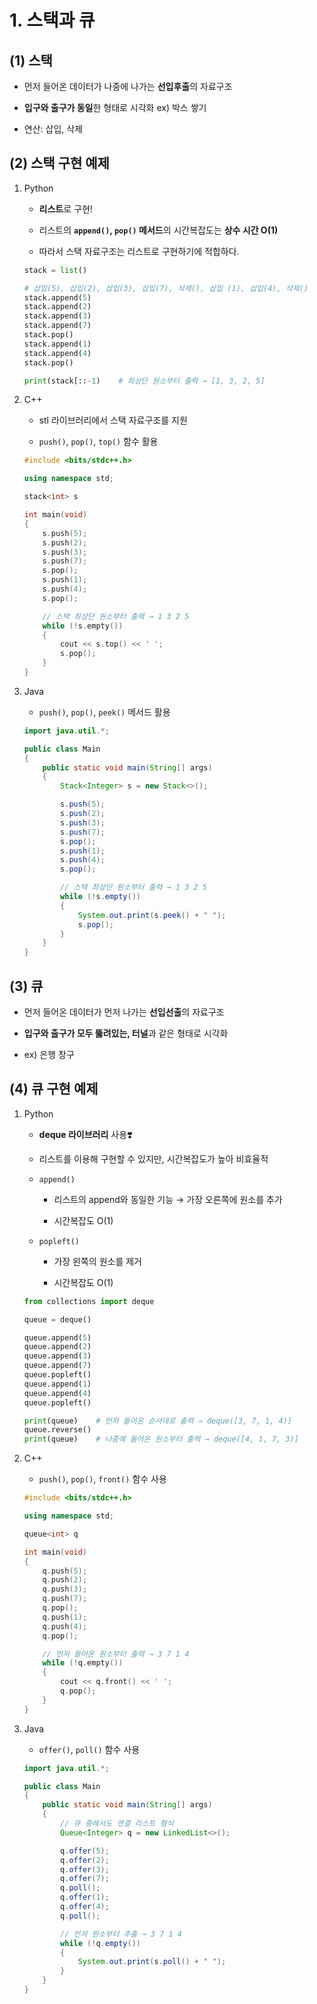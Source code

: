 # 1. 스택과 큐

## (1) 스택

- 먼저 들어온 데이터가 나중에 나가는 **선입후출**의 자료구조

- **입구와 출구가 동일**한 형태로 시각화    ex) 박스 쌓기

- 연산: 삽입, 삭제



## (2) 스택 구현 예제

1. Python
   
   - **리스트**로 구현!
   
   - 리스트의 **`append()`, `pop()` 메서드**의 시간복잡도는 **상수 시간 O(1)**
   
   - 따라서 스택 자료구조는 리스트로 구현하기에 적합하다.
   
   ```python
   stack = list()
   
   # 삽입(5), 삽입(2), 삽입(3), 삽입(7), 삭제(), 삽입 (1), 삽입(4), 삭제()
   stack.append(5)
   stack.append(2)
   stack.append(3)
   stack.append(7)
   stack.pop()
   stack.append(1)
   stack.append(4)
   stack.pop()
   
   print(stack[::-1)    # 최상단 원소부터 출력 → [1, 3, 2, 5]
   ```



2. C++

   - stl 라이브러리에서 스택 자료구조를 지원


   - `push()`, `pop()`, `top()` 함수 활용

   ```cpp
   #include <bits/stdc++.h>
   
   using namespace std;
   
   stack<int> s
   
   int main(void)
   {
       s.push(5);
       s.push(2);
       s.push(3);
       s.push(7);
       s.pop();
       s.push(1);
       s.push(4);
       s.pop();
   
       // 스택 최상단 원소부터 출력 → 1 3 2 5
       while (!s.empty())
       {
           cout << s.top() << ' ';
           s.pop();
       }
   }
   ```



3. Java

   - `push()`, `pop()`, `peek()` 메서드 활용

   ```java
   import java.util.*;
   
   public class Main
   {
       public static void main(String[] args)
       {
           Stack<Integer> s = new Stack<>();
   
           s.push(5);    
           s.push(2);
           s.push(3);
           s.push(7);
           s.pop();
           s.push(1);
           s.push(4);
           s.pop();
   
           // 스택 최상단 원소부터 출력 → 1 3 2 5
           while (!s.empty())
           {
               System.out.print(s.peek() + " ");
               s.pop();
           }
       }
   }
   ```



## (3) 큐

- 먼저 들어온 데이터가 먼저 나가는 **선입선출**의 자료구조

- **입구와 출구가 모두 뚫려있는, 터널**과 같은 형태로 시각화

- ex) 은행 창구



## (4) 큐 구현 예제

1. Python

   - **deque 라이브러리** 사용❣️

   - 리스트를 이용해 구현할 수 있지만, 시간복잡도가 높아 비효율적

   - `append()`
     
     - 리스트의 append와 동일한 기능 → 가장 오른쪽에 원소를 추가
     
     - 시간복잡도 O(1)

   - `popleft()`
     
     - 가장 왼쪽의 원소를 제거
     
     - 시간복잡도 O(1)

   ```python
   from collections import deque
   
   queue = deque()
   
   queue.append(5)
   queue.append(2)
   queue.append(3)
   queue.append(7)
   queue.popleft()
   queue.append(1)
   queue.append(4)
   queue.popleft()
   
   print(queue)    # 먼저 들어온 순서대로 출력 → deque([3, 7, 1, 4)]
   queue.reverse()
   print(queue)    # 나중에 들어온 원소부터 출력 → deque([4, 1, 7, 3)]
   ```



2. C++

   - `push()`, `pop()`, `front()` 함수 사용

   ```cpp
   #include <bits/stdc++.h>
   
   using namespace std;
   
   queue<int> q
   
   int main(void)
   {
       q.push(5);
       q.push(2);
       q.push(3);
       q.push(7);
       q.pop();
       q.push(1);
       q.push(4);
       q.pop();
   
       // 먼저 들어온 원소부터 출력 → 3 7 1 4
       while (!q.empty())
       {
           cout << q.front() << ' ';
           q.pop();
       }
   }
   ```



3. Java

   - `offer()`, `poll()` 함수 사용

   ```java
   import java.util.*;
   
   public class Main
   {
       public static void main(String[] args)
       {
           // 큐 중에서도 연결 리스트 형식
           Queue<Integer> q = new LinkedList<>();
   
           q.offer(5);    
           q.offer(2);
           q.offer(3);
           q.offer(7);
           q.poll();
           q.offer(1);
           q.offer(4);
           q.poll();
   
           // 먼저 원소부터 추출 → 3 7 1 4
           while (!q.empty())
           {
               System.out.print(s.poll() + " ");
           }
       }
   }
   ```

   
